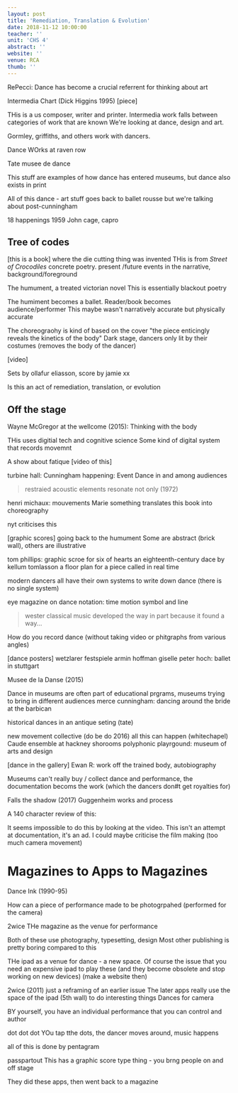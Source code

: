 ```yaml
---
layout: post
title: 'Remediation, Translation & Evolution'
date: 2018-11-12 10:00:00
teacher: ''
unit: 'CHS 4'
abstract: ''
website: ''
venue: RCA
thumb: ''
---
```


RePecci: Dance has become a crucial referrent for thinking about art

Intermedia Chart (Dick Higgins 1995)
[piece]

THis is a us composer, writer and printer. Intermedia work falls between categories of work that are known
We're looking at dance, design and art.

Gormley, griffiths, and others work with dancers.

Dance WOrks at raven row

Tate musee de dance

This stuff are examples of how dance has entered museums, but dance also exists in print

All of this dance - art stuff goes back to ballet rousse
but we're talking about post-cunningham

18 happenings 1959
John cage, capro

## Tree of codes

[this is a book] where the die cutting thing was invented
THis is from _Street of Crocodiles_
concrete poetry. present /future events in the narrative, background/foreground

The humument, a treated victorian novel
This is essentially blackout poetry

The humiment becomes a ballet. Reader/book becomes audience/performer
This maybe wasn't narratively accurate but physically accurate

The choreograohy is kind of based on the cover "the piece enticingly reveals the kinetics of the body"
Dark stage, dancers only lit by their costumes (removes the body of the dancer)

[video]

Sets by ollafur eliasson, score by jamie xx

Is this an act of remediation, translation, or evolution

## Off the stage

Wayne McGregor at the wellcome (2015): Thinking with the body

THis uses digitial tech and cognitive science
Some kind of digital system that records movemnt

A show about fatique
[video of this]

turbine hall: Cunningham happening: Event
Dance in and among audiences

> restraied acoustic elements resonate not only (1972)

henri michaux: mouvements
Marie something translates this book into choreography

nyt criticises this

[graphic scores]
going back to the humument
Some are abstract (brick wall), others are illustrative

tom phillips: graphic scroe for six of hearts
an eighteenth-century dace by kellum tomlasson
a floor plan for a piece called in real time

modern dancers all have their own systems to write down dance (there is no single system)

eye magazine on dance notation: time motion symbol and line

> wester classical music developed the way in part because it found a way...

How do you record dance (without taking video or phitgraphs from various angles)

[dance posters]
wetzlarer festspiele
armin hoffman giselle
peter hoch: ballet in stuttgart

Musee de la Danse (2015)

Dance in museums are often part of educational prgrams, museums trying to bring in different audiences
merce cunningham: dancing around the bride at the barbican

historical dances in an antique seting (tate)

new movement collective (do be do 2016)
all this can happen (whitechapel)
Caude ensemble at hackney shorooms
polyphonic playrgound: museum of arts and design

[dance in the gallery]
Ewan R: work off the trained body, autobiography

Museums can't really buy / collect dance and performance, the documentation becoms the work (which the dancers don#t get royalties for)

Falls the shadow (2017)
Guggenheim works and process

A 140 character review of this:

It seems impossible to do this by looking at the video. This isn't an attempt at documentation, it's an ad. I could maybe criticise the film making (too much camera movement)

# Magazines to Apps to Magazines

Dance Ink (1990-95)

How can a piece of performance made to be photogrpahed (performed for the camera)

2wice
THe magazine as the venue for performance

Both of these use photography, typesetting, design
Most other publishing is pretty boring compared to this

THe ipad as a venue for dance - a new space. Of course the issue that you need an expensive ipad to play these (and they become obsolete and stop working on new devices) (make a website then)

2wice (2011) just a reframing of an earlier issue
The later apps really use the space of the ipad (5th wall) to do interesting things
Dances for camera

BY yourself, you have an individual performance that you can control and author

dot dot dot
YOu tap tthe dots, the dancer moves around, music happens

all of this is done by pentagram

passpartout
This has a graphic score type thing - you brng people on and off stage

They did these apps, then went back to a magazine
